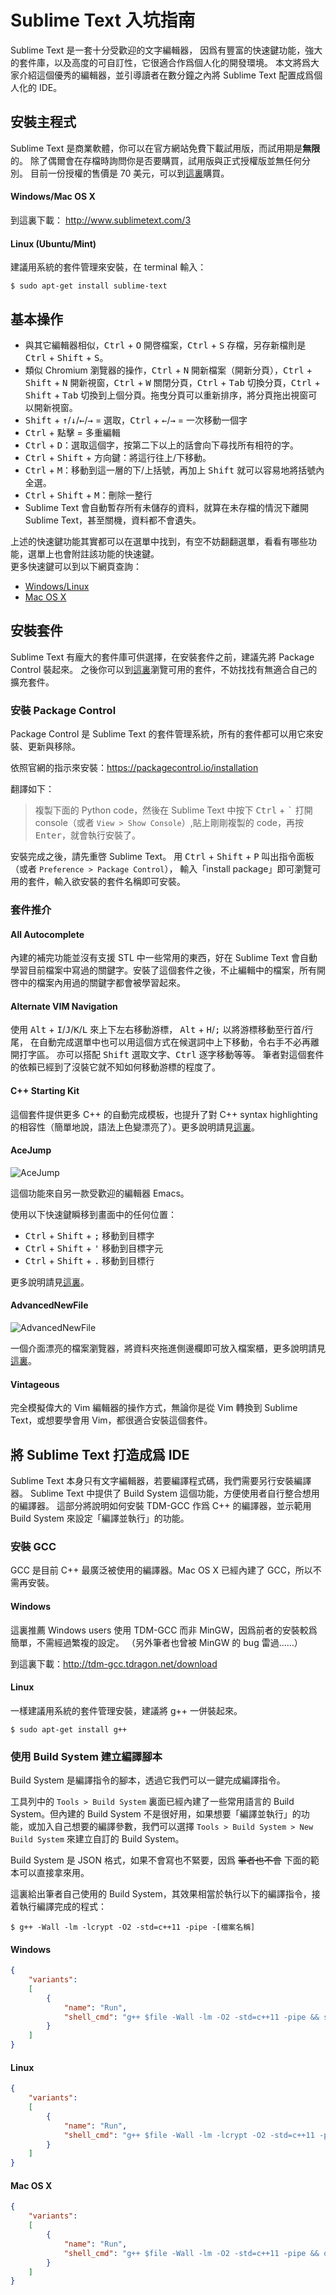 # Sublime Text 入坑指南

Sublime Text 是一套十分受歡迎的文字編輯器，
因爲有豐富的快速鍵功能，強大的套件庫，以及高度的可自訂性，它很適合作爲個人化的開發環境。
本文將爲大家介紹這個優秀的編輯器，並引導讀者在數分鐘之內將 Sublime Text 配置成爲個人化的 IDE。

## 安裝主程式

Sublime Text 是商業軟體，你可以在官方網站免費下載試用版，而試用期是**無限**的。
除了偶爾會在存檔時詢問你是否要購買，試用版與正式授權版並無任何分別。
目前一份授權的售價是 70 美元，可以到[這裏](http://www.sublimetext.com/buy)購買。

#### Windows/Mac OS X

到這裏下載：
http://www.sublimetext.com/3

#### Linux (Ubuntu/Mint)

建議用系統的套件管理來安裝，在 terminal 輸入：
``` shell
$ sudo apt-get install sublime-text
```

## 基本操作

* 與其它編輯器相似，<kbd>Ctrl</kbd> + <kbd>O</kbd> 開啓檔案，<kbd>Ctrl</kbd> + <kbd>S</kbd> 存檔，另存新檔則是 <kbd>Ctrl</kbd> + <kbd>Shift</kbd> + <kbd>S</kbd>。
* 類似 Chromium 瀏覽器的操作，<kbd>Ctrl</kbd> + <kbd>N</kbd> 開新檔案（開新分頁），<kbd>Ctrl</kbd> + <kbd>Shift</kbd> + <kbd>N</kbd> 開新視窗，<kbd>Ctrl</kbd> + <kbd>W</kbd> 關閉分頁，<kbd>Ctrl</kbd> + <kbd>Tab</kbd> 切換分頁，<kbd>Ctrl</kbd> + <kbd>Shift</kbd> + <kbd>Tab</kbd> 切換到上個分頁。拖曳分頁可以重新排序，將分頁拖出視窗可以開新視窗。
* <kbd>Shift</kbd> + <kbd>↑</kbd>/<kbd>↓</kbd>/<kbd>←</kbd>/<kbd>→</kbd> = 選取，<kbd>Ctrl</kbd> + <kbd>←</kbd>/<kbd>→</kbd> = 一次移動一個字
* <kbd>Ctrl</kbd> + 點擊 = 多重編輯
* <kbd>Ctrl</kbd> + <kbd>D</kbd>：選取這個字，按第二下以上的話會向下尋找所有相符的字。
* <kbd>Ctrl</kbd> + <kbd>Shift</kbd> + 方向鍵：將這行往上/下移動。
* <kbd>Ctrl</kbd> + <kbd>M</kbd>：移動到這一層的下/上括號，再加上 <kbd>Shift</kbd> 就可以容易地將括號內全選。
* <kbd>Ctrl</kbd> + <kbd>Shift</kbd> + <kbd>M</kbd>：刪除一整行
* Sublime Text 會自動暫存所有未儲存的資料，就算在未存檔的情況下離開 Sublime Text，甚至關機，資料都不會遺失。

上述的快速鍵功能其實都可以在選單中找到，有空不妨翻翻選單，看看有哪些功能，選單上也會附註該功能的快速鍵。<br/>
更多快速鍵可以到以下網頁查詢：
* [Windows/Linux](http://docs.sublimetext.info/en/latest/reference/keyboard_shortcuts_win.html)
* [Mac OS X](http://docs.sublimetext.info/en/latest/reference/keyboard_shortcuts_osx.html)

## 安裝套件

Sublime Text 有龐大的套件庫可供選擇，在安裝套件之前，建議先將 Package Control 裝起來。
之後你可以到[這裏](https://packagecontrol.io/browse)瀏覽可用的套件，不妨找找有無適合自己的擴充套件。

### 安裝 Package Control

Package Control 是 Sublime Text 的套件管理系統，所有的套件都可以用它來安裝、更新與移除。

依照官網的指示來安裝：https://packagecontrol.io/installation

翻譯如下：
> 複製下面的 Python code，然後在 Sublime Text 中按下 <kbd>Ctrl</kbd> + <kbd>\`</kbd> 打開 console（或者 `View > Show Console`）,貼上剛剛複製的 code，再按 <kbd>Enter</kbd>，就會執行安裝了。

安裝完成之後，請先重啓 Sublime Text。
用 <kbd>Ctrl</kbd> + <kbd>Shift</kbd> + <kbd>P</kbd> 叫出指令面板（或者 `Preference > Package Control`），
輸入「install package」即可瀏覽可用的套件，輸入欲安裝的套件名稱即可安裝。

### 套件推介

#### All Autocomplete

內建的補完功能並沒有支援 STL 中一些常用的東西，好在 Sublime Text 會自動學習目前檔案中寫過的關鍵字。安裝了這個套件之後，不止編輯中的檔案，所有開啓中的檔案內用過的關鍵字都會被學習起來。

#### Alternate VIM Navigation

使用 <kbd>Alt</kbd> + <kbd>I</kbd>/<kbd>J</kbd>/<kbd>K</kbd>/<kbd>L</kbd> 來上下左右移動游標，
<kbd>Alt</kbd> + <kbd>H</kbd>/<kbd>;</kbd> 以將游標移動至行首/行尾，
在自動完成選單中也可以用這個方式在候選詞中上下移動，令右手不必再離開打字區。
亦可以搭配 <kbd>Shift</kbd> 選取文字、<kbd>Ctrl</kbd> 逐字移動等等。
筆者對這個套件的依賴已經到了沒裝它就不知如何移動游標的程度了。

#### C++ Starting Kit

這個套件提供更多 C++ 的自動完成模板，也提升了對 C++ syntax highlighting 的相容性（簡單地說，語法上色變漂亮了）。更多說明請見[這裏](https://packagecontrol.io/packages/C%2B%2B%20Starting%20Kit)。

#### AceJump

![AceJump](https://cloud.githubusercontent.com/assets/8056203/10858871/92069504-7f58-11e5-8593-e373121fd917.gif)

這個功能來自另一款受歡迎的編輯器 Emacs。

使用以下快速鍵瞬移到畫面中的任何位置：
* <kbd>Ctrl</kbd> + <kbd>Shift</kbd> + <kbd>;</kbd> 移動到目標字
* <kbd>Ctrl</kbd> + <kbd>Shift</kbd> + <kbd>'</kbd> 移動到目標字元 
* <kbd>Ctrl</kbd> + <kbd>Shift</kbd> + <kbd>.</kbd> 移動到目標行

更多說明請見[這裏](https://packagecontrol.io/packages/AceJump)。

#### AdvancedNewFile

![AdvancedNewFile](https://cloud.githubusercontent.com/assets/9604053/11331052/4bb42544-91f0-11e5-9296-0edd78e503ca.png)

一個介面漂亮的檔案瀏覽器，將資料夾拖進側邊欄即可放入檔案櫃，更多說明請見[這裏](https://packagecontrol.io/packages/AdvancedNewFile)。

#### Vintageous

完全模擬偉大的 Vim 編輯器的操作方式，無論你是從 Vim 轉換到 Sublime Text，或想要學會用 Vim，都很適合安裝這個套件。

## 將 Sublime Text 打造成爲 IDE

Sublime Text 本身只有文字編輯器，若要編譯程式碼，我們需要另行安裝編譯器。
Sublime Text 中提供了 Build System 這個功能，方便使用者自行整合想用的編譯器。
這部分將說明如何安裝 TDM-GCC 作爲 C++ 的編譯器，並示範用 Build System 來設定「編譯並執行」的功能。

### 安裝 GCC

GCC 是目前 C++ 最廣泛被使用的編譯器。Mac OS X 已經內建了 GCC，所以不需再安裝。

#### Windows

這裏推薦 Windows users 使用 TDM-GCC 而非 MinGW，因爲前者的安裝較爲簡單，不需經過繁複的設定。
（另外筆者也曾被 MinGW 的 bug 雷過……）

到這裏下載：http://tdm-gcc.tdragon.net/download

#### Linux
一樣建議用系統的套件管理安裝，建議將 g++ 一併裝起來。
``` shell
$ sudo apt-get install g++
```

### 使用 Build System 建立編譯腳本

Build System 是編譯指令的腳本，透過它我們可以一鍵完成編譯指令。

工具列中的 `Tools > Build System` 裏面已經內建了一些常用語言的 Build System。但內建的 Build System 不是很好用，如果想要「編譯並執行」的功能，或加入自己想要的編譯參數，我們可以選擇 `Tools > Build System > New Build System` 來建立自訂的 Build System。

Build System 是 JSON 格式，如果不會寫也不緊要，因爲 ~~筆者也不會~~ 下面的範本可以直接拿來用。

這裏給出筆者自己使用的 Build System，其效果相當於執行以下的編譯指令，接着執行編譯完成的程式：

``` shell
$ g++ -Wall -lm -lcrypt -O2 -std=c++11 -pipe -[檔案名稱]
```

#### Windows

``` json
{
    "variants":
    [
        {
            "name": "Run",
            "shell_cmd": "g++ $file -Wall -lm -O2 -std=c++11 -pipe && start cmd /k a"
        }
    ]
}
```

#### Linux

``` json
{
    "variants":
    [
        {
            "name": "Run",
			"shell_cmd": "g++ $file -Wall -lm -lcrypt -O2 -std=c++11 -pipe && gnome-terminal -x bash -c \"./a.out; read -p \\\"[Press any key]\\\"\""
        }
    ]
}
```

#### Mac OS X

``` json
{
    "variants":
    [
        {
            "name": "Run",
            "shell_cmd": "g++ $file -Wall -lm -O2 -std=c++11 -pipe && open -a Terminal ./a.out"
        }
    ]
}

```
